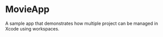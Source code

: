 # MovieApp
A sample app that demonstrates how multiple project can be managed in Xcode using workspaces.

